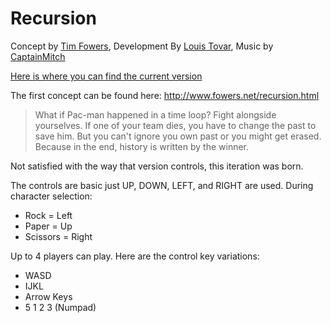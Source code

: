 # Recursion
Concept by [Tim Fowers](http://www.fowers.net/), Development By [Louis Tovar](http://www.gltovar.com/), Music by [CaptainMitch](http://www.newgrounds.com/audio/listen/592660)

[Here is where you can find the current version](https://github.com/gltovar/recursion/tree/master/source/export/flash/bin)

The first concept can be found here: http://www.fowers.net/recursion.html
>What if Pac-man happened in a time loop?    Fight alongside yourselves. If one of your team dies, you have to change the past to save him. But you can't ignore you own past or you might get erased. Because in the end, history is written by the winner.

Not satisfied with the way that version controls, this iteration was born.

The controls are basic just UP, DOWN, LEFT, and RIGHT are used. During character selection:
* Rock = Left
* Paper = Up
* Scissors = Right

Up to 4 players can play. Here are the control key variations:
* WASD
* IJKL 
* Arrow Keys
* 5 1 2 3 (Numpad)


